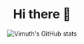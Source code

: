 <!-- ### Hi there 👋 -->

<div align="center">
<!--   <img src="https://media.giphy.com/media/dWesBcTLavkZuG35MI/giphy.gif" width="600" height="300"/> -->
  <h1> Hi there 👋 </h1>
<!--   
</div> -->

<!-- ### I'm Vimuth, a Computer Science and Mathematics undergraduate at NUS -->

<!--
**VimuthM/vimuthm** is a ✨ _special_ ✨ repository because its `README.md` (this file) appears on your GitHub profile.

Here are some ideas to get you started:

- 🔭 I’m currently working on ...
- 🌱 I’m currently learning ...
- 👯 I’m looking to collaborate on ...
- 🤔 I’m looking for help with ...
- 💬 Ask me about ...
- 📫 How to reach me: ...
- 😄 Pronouns: ...
- ⚡ Fun fact: ...
-->

![Vimuth's GitHub stats](https://github-readme-stats.vercel.app/api?username=vimuthm&theme=tokyonight)

<!-- [![GitHub Streak](http://github-readme-streak-stats.herokuapp.com?user=vimuthm&theme=dark&background=000000)](https://git.io/streak-stats) -->

  
</div>

<!-- [![Top Langs](https://github-readme-stats.vercel.app/api/top-langs/?username=vimuthm&layout=compact&theme=vision-friendly-dark)](https://github.com/anuraghazra/github-readme-stats) -->
